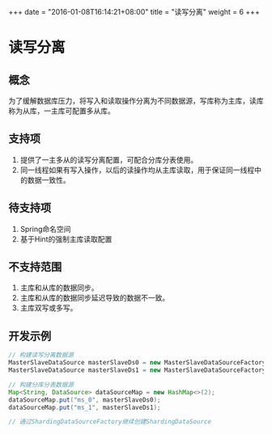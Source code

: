 +++
date = "2016-01-08T16:14:21+08:00"
title = "读写分离"
weight = 6
+++
# 读写分离

## 概念
为了缓解数据库压力，将写入和读取操作分离为不同数据源，写库称为主库，读库称为从库，一主库可配置多从库。

## 支持项
1. 提供了一主多从的读写分离配置，可配合分库分表使用。
1. 同一线程如果有写入操作，以后的读操作均从主库读取，用于保证同一线程中的数据一致性。

## 待支持项
1. Spring命名空间
1. 基于Hint的强制主库读取配置

## 不支持范围
1. 主库和从库的数据同步。
1. 主库和从库的数据同步延迟导致的数据不一致。
1. 主库双写或多写。

## 开发示例

```java
// 构建读写分离数据源
MasterSlaveDataSource masterSlaveDs0 = new MasterSlaveDataSourceFactory.createDataSource("ms_0", masterDataSource0, slaveDataSource00, slaveDataSource01);
MasterSlaveDataSource masterSlaveDs1 = new MasterSlaveDataSourceFactory.createDataSource("ms_1", masterDataSource1, slaveDataSource11, slaveDataSource11);

// 构建分库分表数据源
Map<String, DataSource> dataSourceMap = new HashMap<>(2);
dataSourceMap.put("ms_0", masterSlaveDs0);
dataSourceMap.put("ms_1", masterSlaveDs1);

// 通过ShardingDataSourceFactory继续创建ShardingDataSource
```
